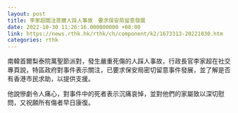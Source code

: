 ```yaml
---
layout: post
title: 李家超關注首爾人踩人事故　要求保安局留意發展
date: 2022-10-30 11:26:16.000000000 +08:00
link: https://news.rthk.hk/rthk/ch/component/k2/1673313-20221030.htm
categories: rthk
---
```


南韓首爾梨泰院萬聖節派對，發生嚴重死傷的人踩人事故，行政長官李家超在社交專頁說，特區政府對事件表示關注，已要求保安局密切留意事件發展，並了解是否有香港市民求助，以提供支援。

他說慘劇令人痛心，對事件中的死者表示沉痛哀悼，並對他們的家屬致以深切慰問，又祝願所有傷者早日康復。
